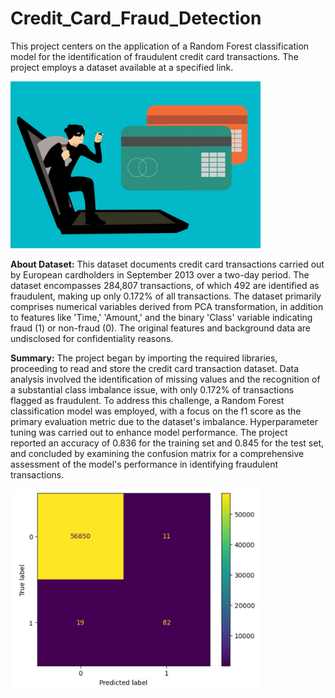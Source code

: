 # Credit_Card_Fraud_Detection
This project centers on the application of a Random Forest classification model for the identification of fraudulent credit card transactions. The project employs a dataset available at a specified link.

<img src="Images\Credit_Card_Fraud_1.webp" width="400">

__About Dataset:__ This dataset documents credit card transactions carried out by European cardholders in September 2013 over a two-day period. The dataset encompasses 284,807 transactions, of which 492 are identified as fraudulent, making up only 0.172% of all transactions. The dataset primarily comprises numerical variables derived from PCA transformation, in addition to features like 'Time,' 'Amount,' and the binary 'Class' variable indicating fraud (1) or non-fraud (0). The original features and background data are undisclosed for confidentiality reasons.

__Summary:__ The project began by importing the required libraries, proceeding to read and store the credit card transaction dataset. Data analysis involved the identification of missing values and the recognition of a substantial class imbalance issue, with only 0.172% of transactions flagged as fraudulent. To address this challenge, a Random Forest classification model was employed, with a focus on the f1 score as the primary evaluation metric due to the dataset's imbalance. Hyperparameter tuning was carried out to enhance model performance. The project reported an accuracy of 0.836 for the training set and 0.845 for the test set, and concluded by examining the confusion matrix for a comprehensive assessment of the model's performance in identifying fraudulent transactions.

<img src="Images\Confusion_Matrix.jpg" width="400">
